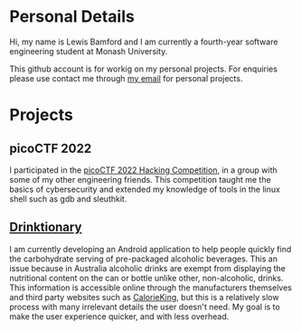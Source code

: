 
# Personal Details

Hi, my name is Lewis Bamford and I am currently a fourth-year software engineering student at Monash University.

This github account is for workig on my personal projects. For enquiries please use contact me through [my email](lewis.j.bamford@gmail.com) for personal projects.

# Projects

## picoCTF 2022

I participated in the [picoCTF 2022 Hacking Competition](https://picoctf.org/competitions/2022-spring), in a group with some of my other engineering friends.
This competition taught me the basics of cybersecurity and extended my knowledge of tools in the linux shell such as gdb and sleuthkit.

## [Drinktionary](https://github.com/l-bamf/l-bamf/blob/main/drinktionary.md)

I am currently developing an Android application to help people quickly find the carbohydrate serving of pre-packaged alcoholic beverages.
This an issue because in Australia alcoholic drinks are exempt from displaying the nutritional content on the can or bottle unlike other, non-alcoholic, drinks.
This information is accessible online through the manufacturers themselves and third party websites such as [CalorieKing](https://www.calorieking.com/au/en/), but this is a relatively slow process with many irrelevant details the user doesn't need. My goal is to make the user experience quicker, and with less overhead.

<!---
l-bamf/l-bamf is a ✨ special ✨ repository because its `README.md` (this file) appears on your GitHub profile.
You can click the Preview link to take a look at your changes.
--->
